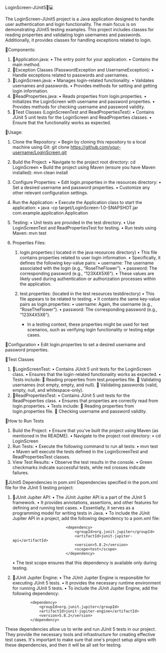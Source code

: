 LoginScreen-JUnit5🔎💻

The LoginScreen-JUnit5 project is a Java application designed to handle user authentication and login functionality. The main focus is on demonstrating JUnit5 testing examples. This project includes classes for reading properties and validating login usernames and passwords. Additionally, it provides classes for handling exceptions related to login.

📍Components:
1.	🧩Application.java:
    •	The entry point for your application.
    •	Contains the main method.
2.	🧩Exception Classes (PasswordException and UsernameException):
    •	Handle exceptions related to passwords and usernames.
3.	🧩LoginScreen.java:
    •	Manages login-related functionality.
    •	Validates usernames and passwords.
    •	Provides methods for setting and getting login information.
4.	🧩ReadProperties.java:
    •	Reads properties from login.properties.
    •	Initializes the LoginScreen with username and password properties.
    •	Provides methods for checking username and password validity.
5.	🧩Test Classes (LoginScreenTest and ReadPropertiesTest):
    •	Contains JUnit 5 unit tests for the LoginScreen and ReadProperties classes.
    •	Ensure that the functionality works as expected.

📍Usage:
1.	Clone the Repository:
    •	Begin by cloning this repository to a local machine using Git:
    git clone https://github.com/your-username/LoginScreen.git

2.	Build the Project:
    •	Navigate to the project root directory:
    	cd LoginScreen
    •	Build the project using Maven (ensure you have Maven installed):
    	mvn clean install
3.	Configure Properties:
    •	Edit login.properties in the resources directory:
    •	Set a desired username and password properties.
    •   Customize any other relevant configuration settings.

4.	Run the Application:
    •	Execute the Application class to start the application:
    •	java -cp target/LoginScreen-1.0-SNAPSHOT.jar com.example.application.Application

5.	Testing:
    •	Unit tests are provided in the test directory.
    •	Use LoginScreenTest and ReadPropertiesTest for testing.
    •	Run tests using Maven:
    	mvn test

6.	Properties Files:
    1.	login.properties:( located in the java  resources directory)
            •	This file contains properties related to user login information.
            •	Specifically, it defines the following key-value pairs:
                •	username: The username associated with the login (e.g., “RoseTheFlower”).
                •	password: The corresponding password (e.g., “123X4X5X6”).
            •	These values are likely used during authentication or authorization processes within the application.

    2.	test.properties: (located in the test  resources  testdirectory)
            •	This file appears to be related to testing.
            •	It contains the same key-value pairs as login.properties: 
                • username: Again, the username (e.g., “RoseTheFlower”). 
                • password: The corresponding password (e.g., “123X4X5X6”).
      	- In a testing context, these properties might be used for test scenarios, such as verifying login functionality or testing edge cases.

📍Configuration
    • Edit login.properties to set a desired username and password properties.

📍Test Classes
1.	🧩LoginScreenTest:
    •	Contains JUnit 5 unit tests for the LoginScreen class.
    •	Ensures that the login-related functionality works as expected.
    •	Tests include:
        🔎 Reading properties from test.properties file.
        🔎 Validating usernames (not empty, empty, and null).
        🔎 Validating passwords (valid, empty, null, and whitespace-only).
2.	🧩ReadPropertiesTest:
    •	Contains JUnit 5 unit tests for the ReadProperties class.
    •	Ensures that properties are correctly read from login.properties.
    •	Tests include:
        🔎 Reading properties from login.properties file.
        🔎 Checking username and password validity.

📍How to Run Tests
1.	Build the Project:
    •	Ensure that you’ve built the project using Maven (as mentioned in the README).
    •	Navigate to the project root directory:
    •	cd LoginScreen
2.	Run Tests:
    •	Execute the following command to run all tests:
    •	mvn test
    •	Maven will execute the tests defined in the LoginScreenTest and ReadPropertiesTest classes.
3.	View Test Results:
    •	Observe the test results in the console.
    •	Green checkmarks indicate successful tests, while red crosses indicate failures.


📍JUnit5 Dependencies in pom.xml
Dependencies specified in the pom.xml file for the JUnit 5 testing project:
1.	🧩JUnit Jupiter API:
    •	The JUnit Jupiter API is a part of the JUnit 5 framework.
    •	It provides annotations, assertions, and other features for defining and running test cases.
    •	Essentially, it serves as a programming model for writing tests in Java.
    •	To include the JUnit Jupiter API in a project, add the following dependency to a pom.xml file:
                               
                                <dependency>
                                    <groupId>org.junit.jupiter</groupId>
                                    <artifactId>junit-jupiter-api</artifactId>
                                    <version>5.8.2</version>
                                    <scope>test</scope>
                                </dependency>

    • The test scope ensures that this dependency is available only during testing.

2.	🧩JUnit Jupiter Engine:
    •	The JUnit Jupiter Engine is responsible for executing JUnit 5 tests.
    •	It provides the necessary runtime environment for running JUnit 5 tests.
    •	To include the JUnit Jupiter Engine, add the following dependency:
                
                <dependency>
                    <groupId>org.junit.jupiter</groupId>
                    <artifactId>junit-jupiter-engine</artifactId>
                    <version>5.8.2</version>
                </dependency>


These dependencies allow us to write and run JUnit 5 tests in our project. They provide the necessary tools and infrastructure for creating effective test cases. It's important to make sure that one's project setup aligns with these dependencies, and then it will be all set for testing.
